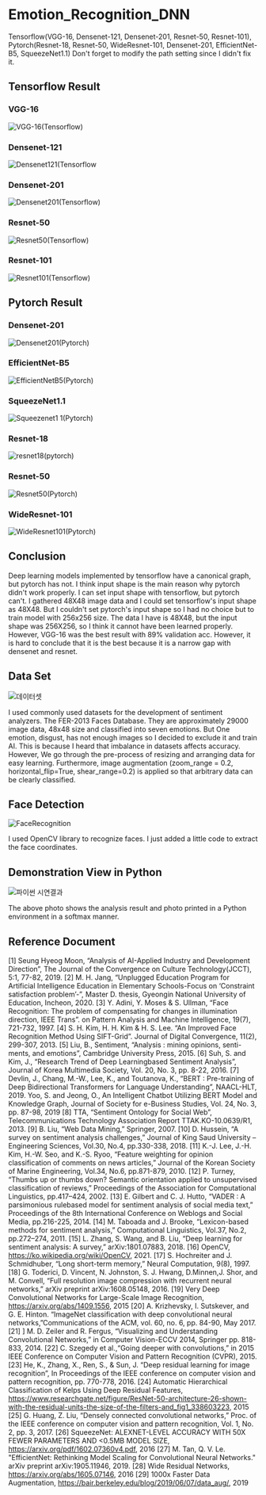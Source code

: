# Emotion_Recognition_DNN
Tensorflow(VGG-16, Densenet-121, Densenet-201, Resnet-50, Resnet-101), Pytorch(Resnet-18, Resnet-50, WideResnet-101, Densenet-201, EfficientNet-B5, SqueezeNet1.1)
Don't forget to modify the path setting since I didn't fix it.

## Tensorflow Result

### VGG-16
![VGG-16(Tensorflow)](https://user-images.githubusercontent.com/53389350/122148185-0e484b80-ce95-11eb-9e2c-ef53962bf467.png)
### Densenet-121
![Densenet121(Tensorflow](https://user-images.githubusercontent.com/53389350/122148007-df31da00-ce94-11eb-8390-f109af4dc683.jpg)
### Densenet-201
![Densenet201(Tensorflow)](https://user-images.githubusercontent.com/53389350/122148058-ee188c80-ce94-11eb-9231-88442d022ee2.jpg)
### Resnet-50
![Resnet50(Tensorflow)](https://user-images.githubusercontent.com/53389350/122148141-02f52000-ce95-11eb-8f05-d728ab1ce2d3.png)
### Resnet-101
![Resnet101(Tensorflow)](https://user-images.githubusercontent.com/53389350/122148167-07213d80-ce95-11eb-99d9-907c42da4c5c.jpg)
## Pytorch Result

### Densenet-201
![Densenet201(Pytorch)](https://user-images.githubusercontent.com/53389350/122148035-e6f17e80-ce94-11eb-8291-3e1f4e297a72.jpg)
### EfficientNet-B5
![EfficientNetB5(Pytorch)](https://user-images.githubusercontent.com/53389350/122148074-f2dd4080-ce94-11eb-90e0-67a5647626cb.jpg)
### SqueezeNet1.1
![Squeezenet1 1(Pytorch)](https://user-images.githubusercontent.com/53389350/122148175-0a1c2e00-ce95-11eb-88c4-213defb4beab.jpg)
### Resnet-18
![resnet18(pytorch)](https://user-images.githubusercontent.com/53389350/122148089-f7a1f480-ce94-11eb-9356-e5430af1ed01.jpg)
### Resnet-50
![Resnet50(Pytorch)](https://user-images.githubusercontent.com/53389350/122148105-fcff3f00-ce94-11eb-81a9-e19955df7b02.jpg)
### WideResnet-101
![WideResnet101(Pytorch)](https://user-images.githubusercontent.com/53389350/122148198-12746900-ce95-11eb-92b5-ab23e5386218.jpg)

## Conclusion
Deep learning models implemented by tensorflow have a canonical graph, but pytorch has not. I think input shape is the main reason why pytorch didn't work properly. 
I can set input shape with tensorflow, but pytorch can't. I gathered 48X48 image data and I could set tensorflow's input shape as 48X48. But I couldn't set pytorch's 
input shape so I had no choice but to train model with 256x256 size. The data I have is 48X48, but the input shape was 256X256, so I think it cannot have been learned properly.
However, VGG-16 was the best result with 89% validation acc. However, it is hard to conclude that it is the best because it is a narrow gap with densenet and resnet.

## Data Set
![데이터셋](https://user-images.githubusercontent.com/53389350/122148987-4e5bfe00-ce96-11eb-8774-a56174f3a982.png)

I used commonly used datasets for the development of sentiment analyzers. The FER-2013 Faces Database. They are approximately 29000 image data, 48x48 size and classified into seven emotions. But One emotion, disgust, has not enough images so I decided to exclude it and train AI. This is because I heard that imbalance in datasets affects accuracy.
However, We go through the pre-process of resizing and arranging data for easy learning. Furthermore, image augmentation (zoom_range = 0.2, horizontal_flip=True, shear_range=0.2) is applied so that arbitrary data can be clearly classified.

## Face Detection
![FaceRecognition](https://user-images.githubusercontent.com/53389350/122148956-44d29600-ce96-11eb-86c2-abaf66836dc1.jpg)

I used OpenCV library to recognize faces. I just added a little code to extract the face coordinates.

## Demonstration View in Python

![파이썬 시연결과](https://user-images.githubusercontent.com/53389350/122148683-e3122c00-ce95-11eb-82ce-d413c0572ed4.png)

The above photo shows the analysis result and photo printed in a Python environment in a softmax manner.

## Reference Document

[1] Seung Hyeog Moon, “Analysis of AI-Applied Industry and Development Direction”, The Journal of the Convergence on Culture Technology(JCCT), 5:1, 77-82, 2019.
[2] M. H. Jang, “Unplugged Education Program for Artificial Intelligence Education in Elementary Schools-Focus on ‘Constraint satisfaction problem’-”, Master D. thesis, Gyeongin National University of Education, Incheon, 2020.
[3] Y. Adini, Y. Moses & S. Ullman, “Face Recognition: The problem of compensating for changes in illumination direction, IEEE Trans”. on Pattern Analysis and Machine Intelligence, 19(7), 721-732, 1997.
[4] S. H. Kim, H. H. Kim & H. S. Lee. “An Improved Face Recognition Method Using SIFT-Grid”. Journal of Digital Convergence, 11(2), 299-307, 2013.
[5] Liu, B., Sentiment, “Analysis : mining opinions, senti- ments, and emotions”, Cambridge University Press, 2015.
[6] Suh, S. and Kim, J., “Research Trend of Deep Learningbased Sentiment Analysis”, Journal of Korea Multimedia Society, Vol. 20, No. 3, pp. 8-22, 2016.
[7] Devlin, J., Chang, M.-W., Lee, K., and Toutanova, K., “BERT : Pre-training of Deep Bidirectional Transformers for Language Understanding”, NAACL-HLT, 2019. Yoo, S. and Jeong, O., An Intelligent Chatbot Utilizing BERT Model and Knowledge Graph, Journal of Society for e-Business Studies, Vol. 24, No. 3, pp. 87-98, 2019
[8] TTA, “Sentiment Ontology for Social Web”, Telecommunications Technology Association Report TTAK.KO-10.0639/R1, 2013.
[9] B. Liu, “Web Data Mining,” Springer, 2007.
[10] D. Hussein, “A survey on sentiment analysis challenges,” Journal of King Saud University – Engineering Sciences, Vol.30, No.4, pp.330-338, 2018. 
[11] K.-J. Lee, J.-H. Kim, H.-W. Seo, and K.-S. Ryoo, “Feature weighting for opinion classification of comments on news articles,” Journal of the Korean Society of Marine Engineering, Vol.34, No.6, pp.871-879, 2010.
[12] P. Turney, “Thumbs up or thumbs down? Semantic orientation applied to unsupervised classification of reviews,” Proceedings of the Association for Computational Linguistics, pp.417–424, 2002.
[13] E. Gilbert and C. J. Hutto, “VADER : A parsimonious rulebased model for sentiment analysis of social media text,” Proceedings of the 8th International Conference on Weblogs and Social Media, pp.216-225, 2014. 
[14] M. Taboada and J. Brooke, “Lexicon-based methods for sentiment analysis,” Computational Linguistics, Vol.37, No.2, pp.272–274, 2011. 
[15] L. Zhang, S. Wang, and B. Liu, “Deep learning for sentiment analysis: A survey,” arXiv:1801.07883, 2018. 
[16] OpenCV, https://ko.wikipedia.org/wiki/OpenCV, 2021.
[17] S. Hochreiter and J. Schmidhuber, “Long short-term memory,” Neural Computation, 9(8), 1997.
[18] G. Toderici, D. Vincent, N. Johnston, S. J. Hwang, D.Minnen,J. Shor, and M. Convell, “Full resolution image compression with recurrent neural networks,” arXiv preprint arXiv:1608.05148, 2016.
[19] Very Deep Convolutional Networks for Large-Scale Image Recognition, https://arxiv.org/abs/1409.1556, 2015
[20] A. Krizhevsky, I. Sutskever, and G. E. Hinton. “ImageNet classification with deep convolutional neural networks,”Communications of the ACM, vol. 60, no. 6, pp. 84-90, May 2017.
[21] ] M. D. Zeiler and R. Fergus, “Visualizing and Understanding Convolutional Networks,” in Computer Vision-ECCV 2014, Springer pp. 818-833, 2014.
[22] C. Szegedy et al.,“Going deeper with convolutions,” in 2015 IEEE Conference on Computer Vision and Pattern Recognition (CVPR), 2015.
[23] He, K., Zhang, X., Ren, S., & Sun, J. “Deep residual learning for image recognition”, In Proceedings of the IEEE conference on computer vision and pattern recognition, pp. 770-778, 2016.
[24] Automatic Hierarchical Classification of Kelps Using Deep Residual Features, https://www.researchgate.net/figure/ResNet-50-architecture-26-shown-with-the-residual-units-the-size-of-the-filters-and_fig1_338603223, 2015
[25] G. Huang, Z. Liu, “Densely connected convolutional networks,” Proc. of the IEEE conference on computer vision and pattern recognition, Vol. 1, No. 2, pp. 3, 2017.
[26] SqueezeNet: ALEXNET-LEVEL ACCURACY WITH 50X FEWER PARAMETERS AND <0.5MB MODEL SIZE,  https://arxiv.org/pdf/1602.07360v4.pdf, 2016
[27] M. Tan, Q. V. Le. "EfficientNet: Rethinking Model Scaling for Convolutional Neural Networks." arXiv preprint arXiv:1905.11946, 2019.
[28] Wide Residual Networks, https://arxiv.org/abs/1605.07146, 2016
[29] 1000x Faster Data Augmentation, https://bair.berkeley.edu/blog/2019/06/07/data_aug/, 2019
